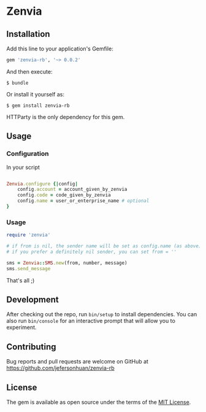 # Zenvia

## Installation

Add this line to your application's Gemfile:

```ruby
gem 'zenvia-rb', '~> 0.0.2'
```

And then execute:

    $ bundle

Or install it yourself as:

    $ gem install zenvia-rb

HTTParty is the only dependency for this gem.

## Usage

### Configuration
In your script
```ruby

Zenvia.configure {|config|
    config.account = account_given_by_zenvia
    config.code = code_given_by_zenvia
    config.name = user_or_enterprise_name # optional
}

```

### Usage
```ruby
require 'zenvia'

# if from is nil, the sender name will be set as config.name (as above)
# if you prefer a definitely nil sender, you can set from = ''

sms = Zenvia::SMS.new(from, number, message)
sms.send_message
```

That's all ;)

## Development

After checking out the repo, run `bin/setup` to install dependencies. You can also run `bin/console` for an interactive prompt that will allow you to experiment.

## Contributing

Bug reports and pull requests are welcome on GitHub at https://github.com/jefersonhuan/zenvia-rb


## License

The gem is available as open source under the terms of the [MIT License](http://opensource.org/licenses/MIT).

